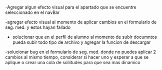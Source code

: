 
-Agregar algun efecto visual para el apartado que se encuentre seleccionado en el navBar


-agregar efecto visual al momento de aplicar cambios en el formulario de seg. med. y estos hayan fallado

- solucionar que en el perfil de alumno al momento de subir documntos pueda subir todo tipo de archivo 
    y agregar la funcion de descargar

-solucionar bug en el formulario de seg. med. donde no puedes aplicar 2 cambios al mismo tiempo,
    considerar si hacer uno y esperar a que se aplique o crear una cola de soliitudes para que sea mas dinamico
    
